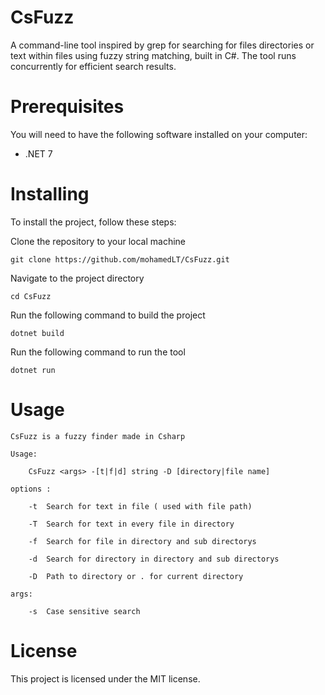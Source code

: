 # CsFuzz
A command-line tool inspired by grep for searching for files directories or text within files using fuzzy string matching, built in C#. The tool runs concurrently for efficient search results.

# Prerequisites
You will need to have the following software installed on your computer:

- .NET 7

# Installing
To install the project, follow these steps:

Clone the repository to your local machine

`git clone https://github.com/mohamedLT/CsFuzz.git`

Navigate to the project directory

`cd CsFuzz`

Run the following command to build the project

`dotnet build`

Run the following command to run the tool

`dotnet run`

# Usage
```
CsFuzz is a fuzzy finder made in Csharp

Usage:

	CsFuzz <args> -[t|f|d] string -D [directory|file name] 

options :

    -t 	Search for text in file ( used with file path)
	
    -T 	Search for text in every file in directory 
	
    -f 	Search for file in directory and sub directorys
	
    -d 	Search for directory in directory and sub directorys
	
    -D 	Path to directory or . for current directory

args:	
	
    -s 	Case sensitive search 
```
# License
This project is licensed under the MIT license.
